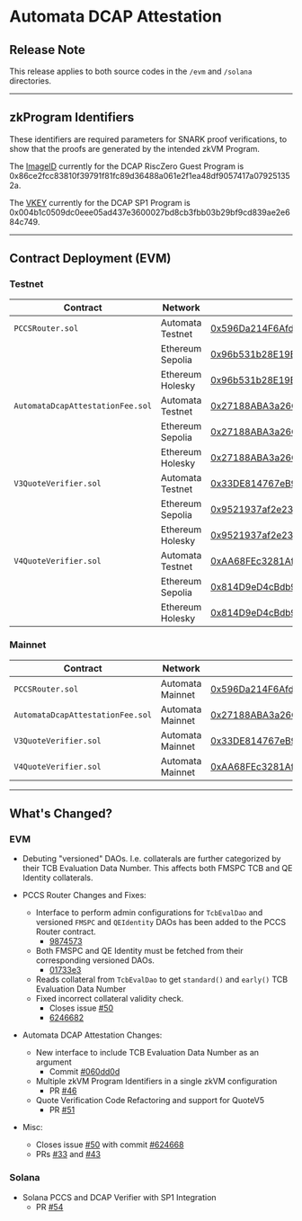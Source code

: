 # Automata DCAP Attestation

## Release Note

This release applies to both source codes in the `/evm` and `/solana` directories.

---

## zkProgram Identifiers

These identifiers are required parameters for SNARK proof verifications, to show that the proofs are generated by the intended zkVM Program.

The [ImageID](https://dev.risczero.com/terminology#image-id) currently for the DCAP RiscZero Guest Program is 0x86ce2fcc83810f39791f81fc89d36488a061e2f1ea48df9057417a079251352a.

The [VKEY](https://docs.succinct.xyz/verification/onchain/solidity-sdk.html?#finding-your-program-vkey) currently for the DCAP SP1 Program is 0x004b1c0509dc0eee05ad437e3600027bd8cb3fbb03b29bf9cd839ae2e684c749.

---

## Contract Deployment (EVM)

### Testnet

| Contract | Network | Address |
| --- | --- | --- |
| `PCCSRouter.sol` | Automata Testnet | [0x596Da214F6Afd15078eD72884b69D9af0C4897a1](https://explorer-testnet.ata.network/address/0x596Da214F6Afd15078eD72884b69D9af0C4897a1) |
|  | Ethereum Sepolia | [0x96b531b28E19Bc7887e9c07797bF504aD497aBED](https://sepolia.etherscan.io/address/0x96b531b28E19Bc7887e9c07797bF504aD497aBED) |
|  | Ethereum Holesky | [0x96b531b28E19Bc7887e9c07797bF504aD497aBED](https://holesky.etherscan.io/address/0x96b531b28E19Bc7887e9c07797bF504aD497aBED) |
| `AutomataDcapAttestationFee.sol` | Automata Testnet | [0x27188ABA3a26CBb806eF4C67de9b05D7d792EC10](https://explorer-testnet.ata.network/address/0x27188ABA3a26CBb806eF4C67de9b05D7d792EC10) |
|  | Ethereum Sepolia | [0x27188ABA3a26CBb806eF4C67de9b05D7d792EC10](https://sepolia.etherscan.io/address/0x27188ABA3a26CBb806eF4C67de9b05D7d792EC10) |
|  | Ethereum Holesky | [0x27188ABA3a26CBb806eF4C67de9b05D7d792EC10](https://holesky.etherscan.io/address/0x27188ABA3a26CBb806eF4C67de9b05D7d792EC10) |
| `V3QuoteVerifier.sol` | Automata Testnet | [0x33DE814767eB99eD1D963033bc76c65Aa65B24a5](https://explorer-testnet.ata.network/address/0x33DE814767eB99eD1D963033bc76c65Aa65B24a5) |
|  | Ethereum Sepolia | [0x9521937af2e2394b2bB0d3dFc43dbc131B82D34C](https://sepolia.etherscan.io/address/0x9521937af2e2394b2bB0d3dFc43dbc131B82D34C) |
|  | Ethereum Holesky | [0x9521937af2e2394b2bB0d3dFc43dbc131B82D34C](https://holesky.etherscan.io/address/0x9521937af2e2394b2bB0d3dFc43dbc131B82D34C) |
| `V4QuoteVerifier.sol` | Automata Testnet | [0xAA68FEc3281Af295EE37CFf279852Fa5C20FD227](https://explorer-testnet.ata.network/address/0xAA68FEc3281Af295EE37CFf279852Fa5C20FD227) |
|  | Ethereum Sepolia | [0x814D9eD4cBdb922684d5AeB40bd45CD3489F3CD4](https://sepolia.etherscan.io/address/0x814D9eD4cBdb922684d5AeB40bd45CD3489F3CD4) |
|  | Ethereum Holesky | [0x814D9eD4cBdb922684d5AeB40bd45CD3489F3CD4](https://holesky.etherscan.io/address/0x814D9eD4cBdb922684d5AeB40bd45CD3489F3CD4) |

### Mainnet

| Contract | Network | Address |
| --- | --- | --- |
| `PCCSRouter.sol` | Automata Mainnet | [0x596Da214F6Afd15078eD72884b69D9af0C4897a1](https://explorer.ata.network/address/0x596Da214F6Afd15078eD72884b69D9af0C4897a1) |
| `AutomataDcapAttestationFee.sol` | Automata Mainnet | [0x27188ABA3a26CBb806eF4C67de9b05D7d792EC10](https://explorer.ata.network/address/0x27188ABA3a26CBb806eF4C67de9b05D7d792EC10) |
| `V3QuoteVerifier.sol` | Automata Mainnet | [0x33DE814767eB99eD1D963033bc76c65Aa65B24a5](https://explorer.ata.network/address/0x33DE814767eB99eD1D963033bc76c65Aa65B24a5) |
| `V4QuoteVerifier.sol` | Automata Mainnet | [0xAA68FEc3281Af295EE37CFf279852Fa5C20FD227](https://explorer.ata.network/address/0xAA68FEc3281Af295EE37CFf279852Fa5C20FD227) |

---

## What's Changed?

### EVM

- Debuting "versioned" DAOs. I.e. collaterals are further categorized by their TCB Evaluation Data Number. This affects both FMSPC TCB and QE Identity collaterals.

- PCCS Router Changes and Fixes:
    - Interface to perform admin configurations for `TcbEvalDao` and versioned `FMSPC` and `QEIdentity` DAOs has been added to the PCCS Router contract.
        - [9874573](https://github.com/automata-network/automata-dcap-attestation/commit/9874573fcd9080851e094dcfa90aa6c7c33905b2)
    - Both FMSPC and QE Identity must be fetched from their corresponding versioned DAOs.
        - [01733e3](https://github.com/automata-network/automata-dcap-attestation/commit/01733e37f8df62847318ae08c38c6f2f95f8eb17)
    - Reads collateral from `TcbEvalDao` to get `standard()` and `early()` TCB Evaluation Data Number
    - Fixed incorrect collateral validity check.
        - Closes issue [#50](https://github.com/automata-network/automata-dcap-attestation/issues/50)
        - [6246682](https://github.com/automata-network/automata-dcap-attestation/commit/62466820089a124ac872e6cedbae2a4cdae416b0)
- Automata DCAP Attestation Changes:
    - New interface to include TCB Evaluation Data Number as an argument
        - Commit [#060dd0d](https://github.com/automata-network/automata-dcap-attestation/pull/52/commits/060dd0d6a61facf3f0ae68f6dd23ab45acbd6fee)
    - Multiple zkVM Program Identifiers in a single zkVM configuration
        - PR [#46](https://github.com/automata-network/automata-dcap-attestation/pull/46)
    - Quote Verification Code Refactoring and support for QuoteV5
        - PR [#51](https://github.com/automata-network/automata-dcap-attestation/pull/51)
- Misc:
    - Closes issue [#50](https://github.com/automata-network/automata-dcap-attestation/issues/50) with commit [#624668](https://github.com/automata-network/automata-dcap-attestation/pull/52/commits/62466820089a124ac872e6cedbae2a4cdae416b0)
    - PRs [#33](https://github.com/automata-network/automata-dcap-attestation/pull/33) and [#43](https://github.com/automata-network/automata-dcap-attestation/pull/43)

### Solana

- Solana PCCS and DCAP Verifier with SP1 Integration
    - PR [#54](https://github.com/automata-network/automata-dcap-attestation/pull/54)
